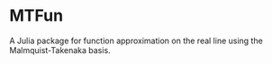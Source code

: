 # MTFun

A Julia package for function approximation on the real line using the Malmquist-Takenaka basis.